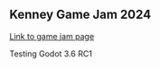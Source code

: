 ## Kenney Game Jam 2024

[Link to game jam page](https://itch.io/jam/kenney-jam-2024)

Testing Godot 3.6 RC1